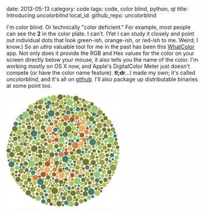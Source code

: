 date: 2013-05-13
category: code
tags: code, color blind, python, qt
title: Introducing <em>uncolorblind</em>
local_id:
github_repo: uncolorblind

I'm color blind. Or technically "color deficient." For example, most people can
see the **2** in the color plate. I can't. (Yet I can study it
closely and point out individual dots that look green-ish, orange-ish, or
red-ish to me. Weird; I know.) So an *utlra* valuable tool for me in the past
has been this [WhatColor](http://www.hikarun.com/e/) app.
Not only does it provide the RGB and Hex values for
the color on your screen directly below your mouse, it also tells you the name
of the color. I'm working mostly on OS X now, and Apple's DigitalColor Meter
just doesn't compete (or have the color name feature). **tl;dr**...I made my
own; it's called _uncolorblind_, and it's all on
[github](https://github.com/kalefranz/uncolorblind). I'll also package up
distributable binaries at some point too.

![color plate](/static/image/color_plate.jpg)